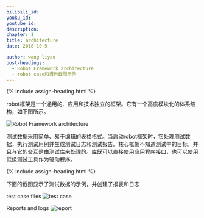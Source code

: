 ```yaml
---
bilibili_id: 
youku_id: 
youtube_id: 
description: 
chapter: 1
title: architecture 
date: 2018-10-5

author: wang liyao
post-headings:
  - Robot Framework architecture
  - robot case和报告截图示例
---
```





{% include assign-heading.html %}

robot框架是一个通用的、应用和技术独立的框架。它有一个高度模块化的体系结构，如下图所示。

![Robot Framework architecture](http://robotframework.org/robotframework/latest/images/architecture.png)

测试数据采用简单、易于编辑的表格格式。当启动robot框架时，它处理测试数据，执行测试用例并生成测试日志和测试报告。核心框架不知道测试中的目标，并且与它的交互是由测试库来处理的。库既可以直接使用应用程序接口，也可以使用低级测试工具作为驱动程序。

{% include assign-heading.html %}

下面的截图显示了测试数据的示例，并创建了报表和日志

test case files
![test case](http://robotframework.org/robotframework/latest/images/testdata_screenshots.png)

Reports and logs
![report](http://robotframework.org/robotframework/latest/images/screenshots.png)